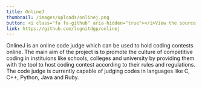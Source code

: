 ```yaml
---
title: OnlineJ
thumbnail: /images/uploads/onlinej.png
button: <i class="fa fa-github" aria-hidden="true"></i>View the source code &raquo;
link: https://github.com/lugnitdgp/onlinej
---
```


OnlineJ is an online code judge which can be used to hold coding contests online. The main aim of the project is to promote the culture of competitive coding in instituions like schools, colleges and university by providing them with the tool to host coding contest according to their rules and regulations. The code judge is currently capable of judging codes in languages like C, C++, Python, Java and Ruby.
